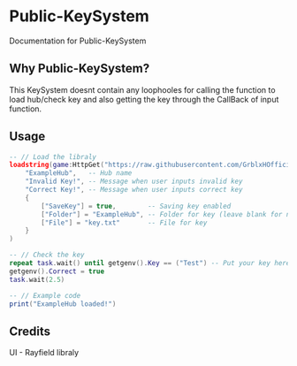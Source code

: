 # Public-KeySystem
Documentation for Public-KeySystem

## Why Public-KeySystem?
This KeySystem doesnt contain any loophooles for calling the function to load hub/check key and also getting the key through the CallBack of input function.

## Usage
```lua
-- // Load the libraly
loadstring(game:HttpGet("https://raw.githubusercontent.com/GrblxHOfficial/Public-KeySystem/main/Source.lua"))(
    "ExampleHub",   -- Hub name
    "Invalid Key!", -- Message when user inputs invalid key
    "Correct Key!", -- Message when user inputs correct key
    {
        ["SaveKey"] = true,        -- Saving key enabled
        ["Folder"] = "ExampleHub", -- Folder for key (leave blank for no folder),
        ["File"] = "key.txt"       -- File for key
    }
)

-- // Check the key
repeat task.wait() until getgenv().Key == ("Test") -- Put your key here
getgenv().Correct = true
task.wait(2.5)

-- // Example code
print("ExampleHub loaded!")

```

## Credits
UI - Rayfield libraly
